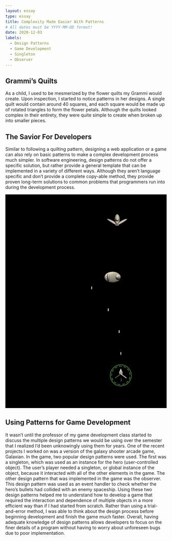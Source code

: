 ```yaml
---
layout: essay
type: essay
title: Complexity Made Easier With Patterns
# All dates must be YYYY-MM-DD format!
date: 2020-12-03
labels:
  - Design Patterns
  - Game Development
  - Singleton
  - Observer
---
```


## Grammi’s Quilts

As a child, I used to be mesmerized by the flower quilts my Grammi would create. Upon inspection, I started to notice patterns in her designs. A single quilt would contain around 40 squares, and each square would be made up of rotated triangles to form the flower petals. Although the quilts looked complex in their entirety, they were quite simple to create when broken up into smaller pieces.

## The Savior For Developers

Similar to following a quilting pattern, designing a web application or a game can also rely on basic patterns to make a complex development process much simpler. In software engineering, design patterns do not offer a specific solution, but rather provide a general template that can be implemented in a variety of different ways. Although they aren’t language specific and don’t provide a complete copy-able method, they provide proven long-term solutions to common problems that programmers run into during the development process.

<img class="ui medium middle floated image" src="../images/space.png">

## Using Patterns for Game Development

It wasn’t until the professor of my game development class started to discuss the multiple design patterns we would be using over the semester that I realized I’d been unknowingly using them for years. One of the recent projects I worked on was a version of the galaxy shooter arcade game, Galaxian. In the game, two popular design patterns were used. The first was a singleton, which was used as an instance for the hero (user-controlled object). The user’s player needed a singleton, or global instance of the object, because it interacted with all of the other elements in the game. The other design pattern that was implemented in the game was the observer. This design pattern was used as an event handler to check whether the hero’s bullets had collided with an enemy spaceship. Using these two design patterns helped me to understand how to develop a game that required the interaction and dependence of multiple objects in a more efficient way than if I had started from scratch. Rather than using a trial-and-error method, I was able to think about the design process before beginning development and finish the game much faster. Overall, having adequate knowledge of design patterns allows developers to focus on the finer details of a program without having to worry about unforeseen bugs due to poor implementation.


